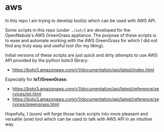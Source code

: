 # aws

In this repo I am trying to develop tool(s) which can be used with AWS API. 

Some scripts in this repo (under `./iot/`) are developed for the OpenNebula's AWS GreenGrass appliance. The purpose of these scripts is to ease and automate working with the AWS GreenGrass for which I did not find any truly easy and useful tool (for my liking).

Initial versions of these scripts are just quick and dirty attempts to use AWS API provided by the python boto3 library:

- https://boto3.amazonaws.com/v1/documentation/api/latest/index.html

Especially for **IoT/GreenGrass**:

- https://boto3.amazonaws.com/v1/documentation/api/latest/reference/services/iot.html
- https://boto3.amazonaws.com/v1/documentation/api/latest/reference/services/greengrass.html

Hopefully, I (soon) will forge those hack scripts into more pleasant and versatile (one) tool which can be used to talk with AWS API in an intuitive way.

